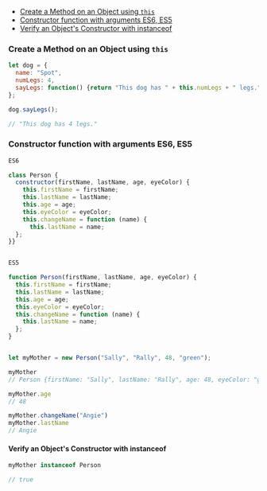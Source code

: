 * [Create a Method on an Object using `this`](#Create-a-Method-on-an-Object-using-`this`)
* [Constructor function with arguments ES6, ES5](#Constructor-function-with-arguments-ES6,ES5)
* [Verify an Object's Constructor with instanceof](#Verify-an-Object's-Constructor-with-instanceof)


### Create a Method on an Object using `this`

```js
let dog = {
  name: "Spot",
  numLegs: 4,
  sayLegs: function() {return "This dog has " + this.numLegs + " legs.";}
};

dog.sayLegs();

// "This dog has 4 legs."

```

### Constructor function with arguments ES6, ES5

```js
ES6

class Person {
  constructor(firstName, lastName, age, eyeColor) {
    this.firstName = firstName; 
    this.lastName = lastName;
    this.age = age;
    this.eyeColor = eyeColor;
    this.changeName = function (name) {
      this.lastName = name;
  };
}}


ES5

function Person(firstName, lastName, age, eyeColor) {
  this.firstName = firstName; 
  this.lastName = lastName;
  this.age = age;
  this.eyeColor = eyeColor;
  this.changeName = function (name) {
    this.lastName = name;
  };
}


let myMother = new Person("Sally", "Rally", 48, "green");

myMother 
// Person {firstName: "Sally", lastName: "Rally", age: 48, eyeColor: "green", changeName: ƒ}

myMother.age
// 48

myMother.changeName("Angie")
myMother.lastName
// Angie
```

#### Verify an Object's Constructor with instanceof

```js
myMother instanceof Person 

// true
```
